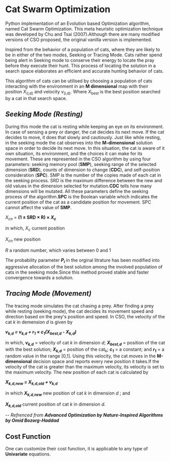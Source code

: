 # Cat Swarm Optimization
Python implementation of an Evolution based Optimization algorithm, named Cat Swarm Optimization. This meta heuristic optimization technique was developed by Chu and Tsai (2007).Although there are many modified versions of CSO proposed, the original vanilla version is implemented.

Inspired from the behavior of a population of cats, where they are likely to be in either of the two modes, Seeking or Tracing Mode. Cats rather spend being alert in Seeking mode to conserve their energy to locate the pray before they execute their hunt. This process of locating the solution in a search space elaborates an efficient and accurate hunting behavior of cats.

This algorithm of cats can be utilised by choosing a population of cats interacting with the environment in an __M dimensional__ map with their position *X*<sub>(i,d)</sub> and velocity *v*<sub>(i,d)</sub>. Where *X*<sub>best</sub> is the best position searched by a cat in that search space. 

## *Seeking Mode (Resting)*
During this mode the cat is resting while keeping an eye on its environment. In case of sensing a prey or danger, the cat decides its next move. If the cat decides to move, it does that slowly and cautiously. Just like while resting, in the seeking mode the cat observes into the __M-dimensional__ solution space in order to decide its next move. In this situation, the cat is aware of it own situation, its environment, and the choices it can make for its movement. These are represented in the CSO algorithm by using four parameters: seeking memory pool (__SMP__), seeking range of the selected dimension (__SRD__), counts of dimension to change (__CDC__), and self-position consideration (__SPC__). SMP is the number of the copies made of each cat in the seeking process. SRD is the maximum difference between the new and old values in the dimension selected for mutation.__CDC__ tells how many dimensions will be mutated. All these parameters define the seeking process of the algorithm.__SPC__ is the Boolean variable which indicates the current position of the cat as a candidate position for movement. SPC cannot affect the value of __SMP__.

*X<sub>cn</sub>* = __(1 ± SRD × R) × *X<sub>c</sub>*__

in which,
*X<sub>c</sub>* current position

*X<sub>cn</sub>* new position

*R* a random number, which varies between 0 and 1


The probability parameter ***P<sub>i</sub>*** in the orginal litrature has been modified into aggressive allocation of the best solution among the involved population of cats in the seeking mode.Since this method proved stable and faster convergence towards a solution.

## *Tracing Mode (Movement)*
The tracing mode simulates the cat chasing a prey. After finding a prey while resting (seeking mode), the cat decides its movement speed and direction based on the prey's position and speed. In CSO, the velocity of the cat *k* in demension *d* is given by

__*v<sub>k,d</sub> = v<sub>k,d</sub> + r<sub>1</sub> × c<sub>1</sub>(X<sub>best,d</sub> - X<sub>k,d</sub>)*__

in which, __*v<sub>k,d</sub>*__ = velocity of cat *k* in dimension *d*; __*X<sub>best,d</sub>*__ = position of the cat with the best solution; __*X<sub>k,d</sub>*__ = position of the cat<sub>k</sub>; __*c<sub>1</sub>*__ = a constant; and __*r<sub>1</sub>*__ = a random value in the range [0,1]. Using this velocity, the cat moves in the __M-dimensional__
decision space and reports every new position it takes.If the velocity of the cat is greater than the maximum velocity, its velocity is set to the maximum velocity. The new position of each cat is calculated by

__*X<sub>k,d,new</sub> = X<sub>k,d,old</sub> + v<sub>k,d</sub>*__

in which __*X<sub>k,d,new</sub>*__ new position of cat *k* in dimension *d* ; and

__*X<sub>k,d,old</sub>*__ current position of cat *k* in dimension *d*.

-- *Refrenced from __Advanced Optimization by Nature-Inspired Algorithms by Omid Bozorg-Haddad__*

## Cost Function
One can customize their cost function, it is applicable to any type of __Univariate__ equations.




